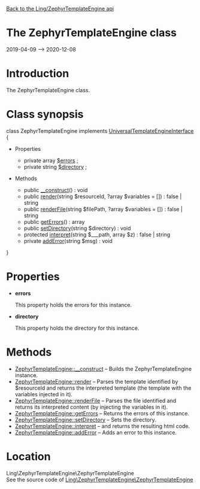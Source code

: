 [Back to the Ling/ZephyrTemplateEngine api](https://github.com/lingtalfi/ZephyrTemplateEngine/blob/master/doc/api/Ling/ZephyrTemplateEngine.md)



The ZephyrTemplateEngine class
================
2019-04-09 --> 2020-12-08






Introduction
============

The ZephyrTemplateEngine class.



Class synopsis
==============


class <span class="pl-k">ZephyrTemplateEngine</span> implements [UniversalTemplateEngineInterface](https://github.com/lingtalfi/UniversalTemplateEngine) {

- Properties
    - private array [$errors](#property-errors) ;
    - private string [$directory](#property-directory) ;

- Methods
    - public [__construct](https://github.com/lingtalfi/ZephyrTemplateEngine/blob/master/doc/api/Ling/ZephyrTemplateEngine/ZephyrTemplateEngine/__construct.md)() : void
    - public [render](https://github.com/lingtalfi/ZephyrTemplateEngine/blob/master/doc/api/Ling/ZephyrTemplateEngine/ZephyrTemplateEngine/render.md)(string $resourceId, ?array $variables = []) : false | string
    - public [renderFile](https://github.com/lingtalfi/ZephyrTemplateEngine/blob/master/doc/api/Ling/ZephyrTemplateEngine/ZephyrTemplateEngine/renderFile.md)(string $filePath, ?array $variables = []) : false | string
    - public [getErrors](https://github.com/lingtalfi/ZephyrTemplateEngine/blob/master/doc/api/Ling/ZephyrTemplateEngine/ZephyrTemplateEngine/getErrors.md)() : array
    - public [setDirectory](https://github.com/lingtalfi/ZephyrTemplateEngine/blob/master/doc/api/Ling/ZephyrTemplateEngine/ZephyrTemplateEngine/setDirectory.md)(string $directory) : void
    - protected [interpret](https://github.com/lingtalfi/ZephyrTemplateEngine/blob/master/doc/api/Ling/ZephyrTemplateEngine/ZephyrTemplateEngine/interpret.md)(string $___path, array $z) : false | string
    - private [addError](https://github.com/lingtalfi/ZephyrTemplateEngine/blob/master/doc/api/Ling/ZephyrTemplateEngine/ZephyrTemplateEngine/addError.md)(string $msg) : void

}




Properties
=============

- <span id="property-errors"><b>errors</b></span>

    This property holds the errors for this instance.
    
    

- <span id="property-directory"><b>directory</b></span>

    This property holds the directory for this instance.
    
    



Methods
==============

- [ZephyrTemplateEngine::__construct](https://github.com/lingtalfi/ZephyrTemplateEngine/blob/master/doc/api/Ling/ZephyrTemplateEngine/ZephyrTemplateEngine/__construct.md) &ndash; Builds the ZephyrTemplateEngine instance.
- [ZephyrTemplateEngine::render](https://github.com/lingtalfi/ZephyrTemplateEngine/blob/master/doc/api/Ling/ZephyrTemplateEngine/ZephyrTemplateEngine/render.md) &ndash; Parses the template identified by $resourceId and returns the interpreted template (the template with the variables injected in it).
- [ZephyrTemplateEngine::renderFile](https://github.com/lingtalfi/ZephyrTemplateEngine/blob/master/doc/api/Ling/ZephyrTemplateEngine/ZephyrTemplateEngine/renderFile.md) &ndash; Parses the file identified and returns its interpreted content (by injecting the variables in it).
- [ZephyrTemplateEngine::getErrors](https://github.com/lingtalfi/ZephyrTemplateEngine/blob/master/doc/api/Ling/ZephyrTemplateEngine/ZephyrTemplateEngine/getErrors.md) &ndash; Returns the errors of this instance.
- [ZephyrTemplateEngine::setDirectory](https://github.com/lingtalfi/ZephyrTemplateEngine/blob/master/doc/api/Ling/ZephyrTemplateEngine/ZephyrTemplateEngine/setDirectory.md) &ndash; Sets the directory.
- [ZephyrTemplateEngine::interpret](https://github.com/lingtalfi/ZephyrTemplateEngine/blob/master/doc/api/Ling/ZephyrTemplateEngine/ZephyrTemplateEngine/interpret.md) &ndash; and returns the resulting html code.
- [ZephyrTemplateEngine::addError](https://github.com/lingtalfi/ZephyrTemplateEngine/blob/master/doc/api/Ling/ZephyrTemplateEngine/ZephyrTemplateEngine/addError.md) &ndash; Adds an error to this instance.





Location
=============
Ling\ZephyrTemplateEngine\ZephyrTemplateEngine<br>
See the source code of [Ling\ZephyrTemplateEngine\ZephyrTemplateEngine](https://github.com/lingtalfi/ZephyrTemplateEngine/blob/master/ZephyrTemplateEngine.php)



